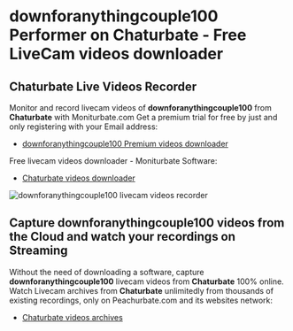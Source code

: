 # downforanythingcouple100 Performer on Chaturbate - Free LiveCam videos downloader

## Chaturbate Live Videos Recorder

Monitor and record livecam videos of **downforanythingcouple100** from **Chaturbate** with Moniturbate.com
Get a premium trial for free by just and only registering with your Email address:
* [downforanythingcouple100 Premium videos downloader](https://moniturbate.com/request-demo-licence-key.html)

Free livecam videos downloader - Moniturbate Software:
* [Chaturbate videos downloader](https://moniturbate.com/moniturbate-download-software.html)

![downforanythingcouple100 livecam videos recorder](https://peachurnet.com/templates/moniturbate-software.png)


## Capture downforanythingcouple100 videos from the Cloud and watch your recordings on Streaming

Without the need of downloading a software, capture **downforanythingcouple100** livecam videos from **Chaturbate** 100% online.
Watch Livecam archives from **Chaturbate** unlimitedly from thousands of existing recordings, only on Peachurbate.com and its websites network:
* [Chaturbate videos archives](https://peachurnet.com/)